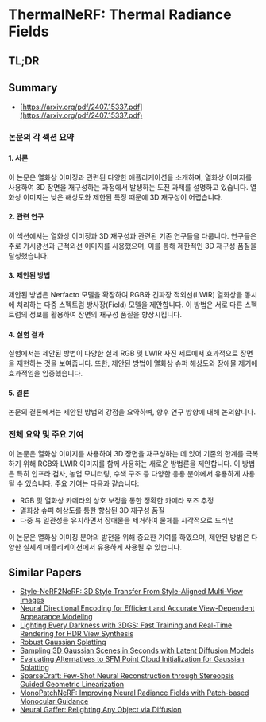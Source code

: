 # ThermalNeRF: Thermal Radiance Fields
## TL;DR
## Summary
- [https://arxiv.org/pdf/2407.15337.pdf](https://arxiv.org/pdf/2407.15337.pdf)

### 논문의 각 섹션 요약

#### 1. 서론
이 논문은 열화상 이미징과 관련된 다양한 애플리케이션을 소개하며, 열화상 이미지를 사용하여 3D 장면을 재구성하는 과정에서 발생하는 도전 과제를 설명하고 있습니다. 열화상 이미지는 낮은 해상도와 제한된 특징 때문에 3D 재구성이 어렵습니다.

#### 2. 관련 연구
이 섹션에서는 열화상 이미징과 3D 재구성과 관련된 기존 연구들을 다룹니다. 연구들은 주로 가시광선과 근적외선 이미지를 사용했으며, 이를 통해 제한적인 3D 재구성 품질을 달성했습니다.

#### 3. 제안된 방법
제안된 방법은 Nerfacto 모델을 확장하여 RGB와 긴파장 적외선(LWIR) 열화상을 동시에 처리하는 다중 스펙트럼 방사장(Field) 모델을 제안합니다. 이 방법은 서로 다른 스펙트럼의 정보를 활용하여 장면의 재구성 품질을 향상시킵니다.

#### 4. 실험 결과
실험에서는 제안된 방법이 다양한 실제 RGB 및 LWIR 사진 세트에서 효과적으로 장면을 재현하는 것을 보여줍니다. 또한, 제안된 방법이 열화상 슈퍼 해상도와 장애물 제거에 효과적임을 입증했습니다.

#### 5. 결론
논문의 결론에서는 제안된 방법의 강점을 요약하며, 향후 연구 방향에 대해 논의합니다.

### 전체 요약 및 주요 기여
이 논문은 열화상 이미지를 사용하여 3D 장면을 재구성하는 데 있어 기존의 한계를 극복하기 위해 RGB와 LWIR 이미지를 함께 사용하는 새로운 방법론을 제안합니다. 이 방법은 특히 인프라 검사, 농업 모니터링, 수색 구조 등 다양한 응용 분야에서 유용하게 사용될 수 있습니다. 주요 기여는 다음과 같습니다:
- RGB 및 열화상 카메라의 상호 보정을 통한 정확한 카메라 포즈 추정
- 열화상 슈퍼 해상도를 통한 향상된 3D 재구성 품질
- 다중 뷰 일관성을 유지하면서 장애물을 제거하여 물체를 시각적으로 드러냄

이 논문은 열화상 이미징 분야의 발전을 위해 중요한 기여를 하였으며, 제안된 방법은 다양한 실세계 애플리케이션에서 유용하게 사용될 수 있습니다.

## Similar Papers
- [Style-NeRF2NeRF: 3D Style Transfer From Style-Aligned Multi-View Images](2406.13393.md)
- [Neural Directional Encoding for Efficient and Accurate View-Dependent Appearance Modeling](2405.14847.md)
- [Lighting Every Darkness with 3DGS: Fast Training and Real-Time Rendering for HDR View Synthesis](2406.06216.md)
- [Robust Gaussian Splatting](2404.04211.md)
- [Sampling 3D Gaussian Scenes in Seconds with Latent Diffusion Models](2406.13099.md)
- [Evaluating Alternatives to SFM Point Cloud Initialization for Gaussian Splatting](2404.12547.md)
- [SparseCraft: Few-Shot Neural Reconstruction through Stereopsis Guided Geometric Linearization](2407.14257.md)
- [MonoPatchNeRF: Improving Neural Radiance Fields with Patch-based Monocular Guidance](2404.08252.md)
- [Neural Gaffer: Relighting Any Object via Diffusion](2406.07520.md)
